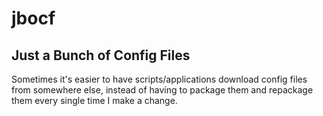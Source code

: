 # jbocf

## Just a Bunch of Config Files

Sometimes it's easier to have scripts/applications download config files from somewhere else, instead of having to package them and repackage them every single time I make a change.
